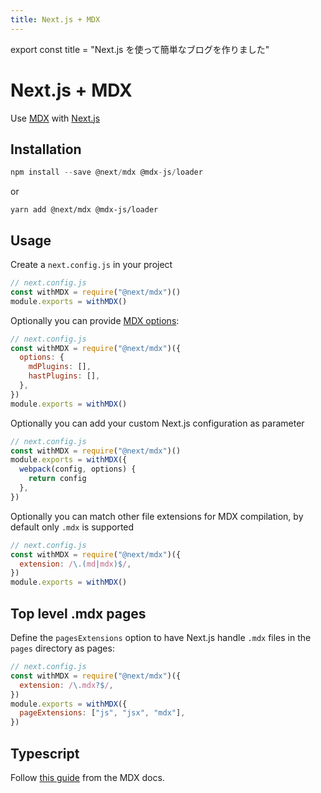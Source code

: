 ```yaml
---
title: Next.js + MDX
---
```


export const title = "Next.js を使って簡単なブログを作りました"

# Next.js + MDX

Use [MDX](https://github.com/mdx-js/mdx) with [Next.js](https://github.com/zeit/next.js)

## Installation

```js highlight-line="2"
npm install --save @next/mdx @mdx-js/loader
```

or

```
yarn add @next/mdx @mdx-js/loader
```

## Usage

Create a `next.config.js` in your project

```js
// next.config.js
const withMDX = require("@next/mdx")()
module.exports = withMDX()
```

Optionally you can provide [MDX options](https://github.com/mdx-js/mdx#options):

```js
// next.config.js
const withMDX = require("@next/mdx")({
  options: {
    mdPlugins: [],
    hastPlugins: [],
  },
})
module.exports = withMDX()
```

Optionally you can add your custom Next.js configuration as parameter

```js
// next.config.js
const withMDX = require("@next/mdx")()
module.exports = withMDX({
  webpack(config, options) {
    return config
  },
})
```

Optionally you can match other file extensions for MDX compilation, by default only `.mdx` is supported

```js
// next.config.js
const withMDX = require("@next/mdx")({
  extension: /\.(md|mdx)$/,
})
module.exports = withMDX()
```

## Top level .mdx pages

Define the `pagesExtensions` option to have Next.js handle `.mdx` files in the `pages` directory as pages:

```js
// next.config.js
const withMDX = require("@next/mdx")({
  extension: /\.mdx?$/,
})
module.exports = withMDX({
  pageExtensions: ["js", "jsx", "mdx"],
})
```

## Typescript

Follow [this guide](https://mdxjs.com/advanced/typescript) from the MDX docs.
